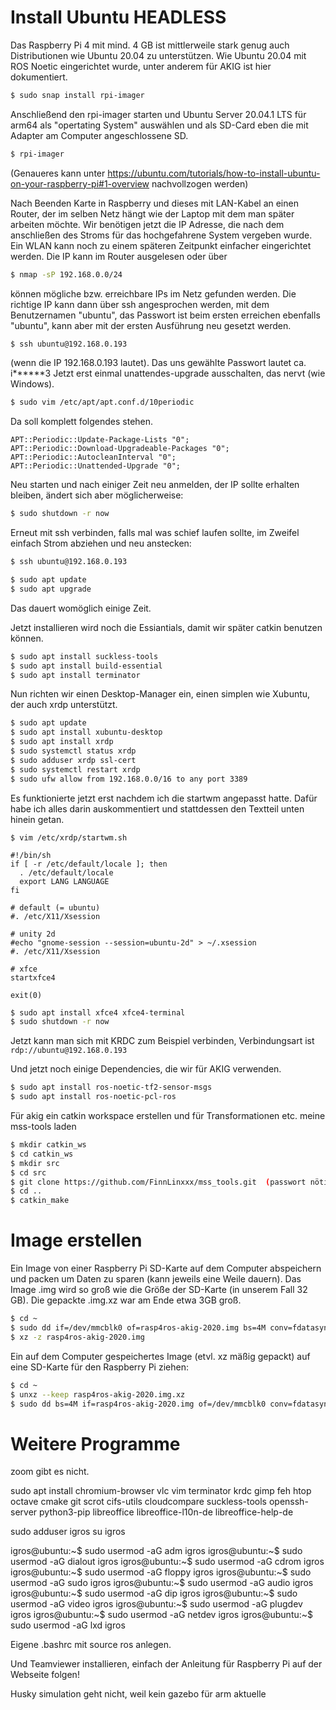 # Install Ubuntu HEADLESS

Das Raspberry Pi 4 mit mind. 4 GB ist mittlerweile stark genug auch Distributionen wie Ubuntu 20.04 zu unterstützen.
Wie Ubuntu 20.04 mit ROS Noetic eingerichtet wurde, unter anderem für AKIG ist hier dokumentiert.

```bash
$ sudo snap install rpi-imager
```

Anschließend den rpi-imager starten und Ubuntu Server 20.04.1 LTS für arm64 als "opertating System" auswählen und als SD-Card eben die mit Adapter
am Computer angeschlossene SD.
```bash
$ rpi-imager
```

(Genaueres kann unter https://ubuntu.com/tutorials/how-to-install-ubuntu-on-your-raspberry-pi#1-overview nachvollzogen werden)


Nach Beenden Karte in Raspberry und dieses mit LAN-Kabel an einen Router, der im selben Netz hängt wie der Laptop mit dem man später arbeiten möchte.
Wir benötigen jetzt die IP Adresse, die nach dem anschließen des Stroms für das hochgefahrene System vergeben wurde. Ein WLAN kann noch zu einem
späteren Zeitpunkt einfacher eingerichtet werden. Die IP kann im Router ausgelesen oder über 
```bash
$ nmap -sP 192.168.0.0/24
``` 
können mögliche bzw. erreichbare IPs im Netz gefunden werden. Die richtige IP kann dann über ssh angesprochen werden, mit dem Benutzernamen "ubuntu",
das Passwort ist beim ersten erreichen ebenfalls "ubuntu", kann aber mit der ersten Ausführung neu gesetzt werden.
```bash
$ ssh ubuntu@192.168.0.193
```
(wenn die IP 192.168.0.193 lautet). Das uns gewählte Passwort lautet ca. i******3
Jetzt erst einmal unattendes-upgrade ausschalten, das nervt (wie Windows).

```bash
$ sudo vim /etc/apt/apt.conf.d/10periodic
```
Da soll komplett folgendes stehen.
```vim
APT::Periodic::Update-Package-Lists "0";
APT::Periodic::Download-Upgradeable-Packages "0";
APT::Periodic::AutocleanInterval "0";
APT::Periodic::Unattended-Upgrade "0";
```

Neu starten und nach einiger Zeit neu anmelden, der IP sollte erhalten bleiben, ändert sich aber möglicherweise:
```bash
$ sudo shutdown -r now
```
Erneut mit ssh verbinden, falls mal was schief laufen sollte, im Zweifel einfach Strom abziehen und neu anstecken:
```bash
$ ssh ubuntu@192.168.0.193
```

```bash
$ sudo apt update
$ sudo apt upgrade
```
Das dauert womöglich einige Zeit.

Jetzt installieren wird noch die Essiantials, damit wir später catkin benutzen können.
```bash
$ sudo apt install suckless-tools
$ sudo apt install build-essential
$ sudo apt install terminator
```

Nun richten wir einen Desktop-Manager ein, einen simplen wie Xubuntu, der auch xrdp unterstützt.

```bash
$ sudo apt update
$ sudo apt install xubuntu-desktop
$ sudo apt install xrdp
$ sudo systemctl status xrdp
$ sudo adduser xrdp ssl-cert
$ sudo systemctl restart xrdp
$ sudo ufw allow from 192.168.0.0/16 to any port 3389
```


Es funktionierte jetzt erst nachdem ich die startwm angepasst hatte. Dafür habe ich alles darin auskommentiert und stattdessen den Textteil unten hinein getan.
```vim
$ vim /etc/xrdp/startwm.sh

#!/bin/sh
if [ -r /etc/default/locale ]; then
  . /etc/default/locale
  export LANG LANGUAGE
fi

# default (= ubuntu)
#. /etc/X11/Xsession

# unity 2d
#echo "gnome-session --session=ubuntu-2d" > ~/.xsession
#. /etc/X11/Xsession

# xfce
startxfce4

exit(0)
```


```bash
$ sudo apt install xfce4 xfce4-terminal
$ sudo shutdown -r now
```



Jetzt kann man sich mit KRDC zum Beispiel verbinden, Verbindungsart ist `rdp://ubuntu@192.168.0.193`


Und jetzt noch einige Dependencies, die wir für AKIG verwenden.
```bash
$ sudo apt install ros-noetic-tf2-sensor-msgs
$ sudo apt install ros-noetic-pcl-ros
```

Für akig ein catkin workspace erstellen und für Transformationen etc. meine mss-tools laden
```bash
$ mkdir catkin_ws
$ cd catkin_ws
$ mkdir src
$ cd src
$ git clone https://github.com/FinnLinxxx/mss_tools.git  (passwort nötig)
$ cd ..
$ catkin_make
```


# Image erstellen

Ein Image von einer Raspberry Pi SD-Karte auf dem Computer abspeichern und packen um Daten zu sparen (kann jeweils eine Weile dauern).
Das Image .img wird so groß wie die Größe der SD-Karte (in unserem Fall 32 GB). Die gepackte .img.xz war am Ende etwa 3GB groß.
```bash
$ cd ~
$ sudo dd if=/dev/mmcblk0 of=rasp4ros-akig-2020.img bs=4M conv=fdatasync status=progress && sync
$ xz -z rasp4ros-akig-2020.img
```

Ein auf dem Computer gespeichertes Image (etvl. xz mäßig gepackt) auf eine SD-Karte für den Raspberry Pi ziehen:
```bash
$ cd ~
$ unxz --keep rasp4ros-akig-2020.img.xz
$ sudo dd bs=4M if=rasp4ros-akig-2020.img of=/dev/mmcblk0 conv=fdatasync status=progress && sync

```

# Weitere Programme

zoom gibt es nicht.

sudo apt install chromium-browser vlc vim terminator krdc gimp feh htop octave cmake git scrot cifs-utils cloudcompare suckless-tools openssh-server python3-pip  libreoffice libreoffice-l10n-de libreoffice-help-de 


sudo adduser igros
su igros

igros@ubuntu:~$ sudo usermod -aG adm igros
igros@ubuntu:~$ sudo usermod -aG dialout igros
igros@ubuntu:~$ sudo usermod -aG cdrom igros
igros@ubuntu:~$ sudo usermod -aG floppy igros
igros@ubuntu:~$ sudo usermod -aG sudo igros
igros@ubuntu:~$ sudo usermod -aG audio igros
igros@ubuntu:~$ sudo usermod -aG dip igros
igros@ubuntu:~$ sudo usermod -aG video igros
igros@ubuntu:~$ sudo usermod -aG plugdev igros
igros@ubuntu:~$ sudo usermod -aG netdev igros
igros@ubuntu:~$ sudo usermod -aG lxd igros


Eigene .bashrc mit source ros anlegen.

Und Teamviewer installieren, einfach der Anleitung für Raspberry Pi auf der Webseite folgen!

Husky simulation geht nicht, weil kein gazebo für arm aktuelle


